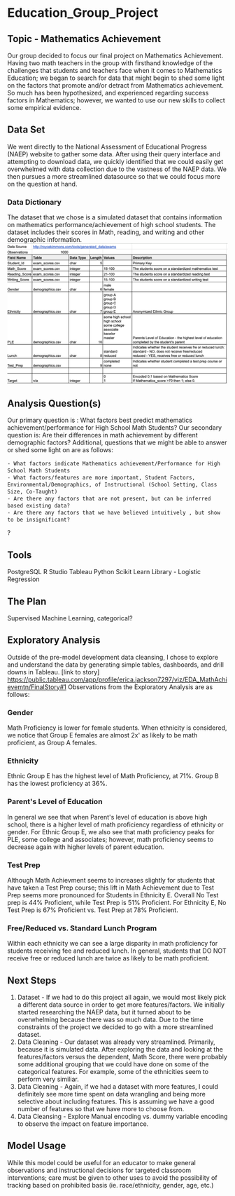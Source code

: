 # Education_Group_Project
## Topic - Mathematics Achievement
Our group decided to focus our final project on Mathematics Achievement.  Having two math teachers in the group with firsthand knowledge of the challenges that students and teachers face when it comes to Mathematics Education; we began to search for data that might begin to shed some light on the factors that promote and/or detract from Mathematics achievement.  So much has been hypothesized, and experienced regarding success factors in Mathematics; however, we wanted to use our new skills to collect some empirical evidence.

## Data Set 
We went directly to the National Assessment of Educational Progress (NAEP) website to gather some data.  After using their query interface and attempting to download data, we quickly identified that we could easily get overwhelmed with data collection due to the vastness of the NAEP data.  We then pursues a more streamlined datasource so that we could focus more on the question at hand.
### Data Dictionary
The dataset that we chose is a simulated dataset that contains information on mathematics performance/achievement of high school students. The dataset includes their scores in Math, reading, and writing and other demographic information. 
![Alt text](https://github.com/Jess-Vannatter/Education_Group_Project-/blob/Erica_dev/Resources/Data_Dictionary.png)


## Analysis Question(s)
Our primary question is : What factors best predict mathematics achievement/performance for High School Math Students?
Our secondary question is: Are their differences in math achievement by different demographic factors?
Additional, questions that we might be able to answer or shed some light on are as follows:

    - What factors indicate Mathematics achievement/Performance for High School Math Students
    - What factors/features are more important, Student Factors, Environmental/Demographics, of Instructional (School Setting, Class Size, Co-Taught)
    - Are there any factors that are not present, but can be inferred based existing data?
    - Are there any factors that we have believed intuitively , but show to be insignificant?

?

## Tools
PostgreSQL
R Studio
Tableau
Python Scikit Learn Library - Logistic Regression

## The Plan
Supervised Machine Learning, categorical?

## Exploratory Analysis
Outside of the pre-model development data cleansing, I chose to explore and understand the data by generating simple tables, dashboards, and drill downs in Tableau.
[link to story] https://public.tableau.com/app/profile/erica.jackson7297/viz/EDA_MathAchievemtn/FinalStory#1
Observations from the Exploratory Analysis are as follows:
### Gender
Math Proficiency is lower for female students.  When ethnicity is considered, we notice that Group E females are almost 2x' as likely to be math proficient, as Group A females.

### Ethnicity
Ethnic Group E has the highest level of Math Proficiency, at 71%. Group B has the lowest proficiency at 36%. 

### Parent's Level of Education
In general we see that when Parent's level of education is above high school, there is a higher level of math proficiency regardless of ethnicity or gender. For Ethnic Group E, we also see that math proficiency peaks for PLE, some college and associates; however, math proficiency seems to decrease again with higher levels of parent education.

### Test Prep
Although Math Achievment seems to increases slightly for students that have taken a Test Prep course; this lift in Math Achievement due to Test Prep seems more pronounced for Students in Ethnicity E.  Overall No Test prep is 44% Proficient, while Test Prep is 51% Proficient. For Ethnicity E, No Test Prep is 67% Proficient vs. Test Prep at 78% Proficient.

### Free/Reduced vs. Standard Lunch Program
Within each ethnicity we can see a large disparity in math proficiency for students receiving fee and reduced lunch.  In general, students that DO NOT receive free or reduced lunch are twice as likely to be math proficient.

## Next Steps
  1. Dataset - If we had to do this project all again, we would most likely pick a different data source in order to get more features/factors.  We initially started researching the NAEP data, but it turned about to be overwhelming because there was so much data.  Due to the time constraints of the project we decided to go with a more streamlined dataset.
  2. Data Cleaning - Our dataset was already very streamlined. Primarily, because it is simulated data.  After exploring the data and looking at the features/factors versus the dependent, Math Score, there were probably some additional grouping that we could have done on some of the categorical features. For example, some of the ethnicities seem to perform very similiar. 
  3. Data Cleaning - Again, if we had a dataset with more features, I could definitely see more time spent on data wrangling and being more selective about including features.  This is assuming we have a good number of features so that we have more to choose from.
  4. Data Cleansing - Explore Manual encoding vs. dummy variable encoding to observe the impact on feature importance.

## Model Usage
While this model could be  useful for an educator to make general observations and instructional decisions for targeted classroom interventions; care must be given to other uses to avoid the possibility of tracking based on prohibited basis (ie. race/ethnicity, gender, age, etc.)
